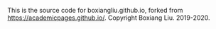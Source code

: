 This is the source code for boxiangliu.github.io, forked from https://academicpages.github.io/. Copyright Boxiang Liu. 2019-2020. 